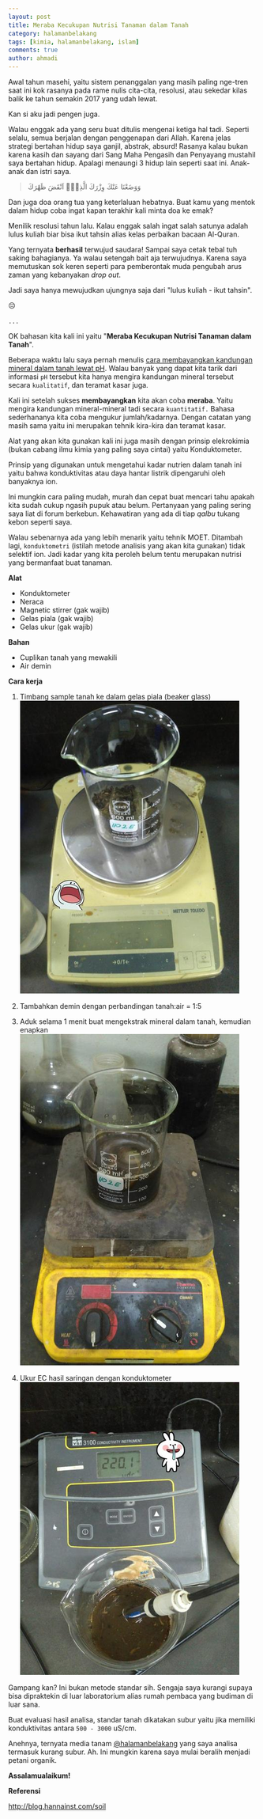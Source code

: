 ```yaml
---
layout: post
title: Meraba Kecukupan Nutrisi Tanaman dalam Tanah
category: halamanbelakang
tags: [kimia, halamanbelakang, islam]
comments: true
author: ahmadi
---
```


Awal tahun masehi, yaitu sistem penanggalan yang masih paling nge-tren saat ini kok rasanya pada rame nulis cita-cita, resolusi, atau sekedar kilas balik ke tahun semakin 2017 yang udah lewat.

Kan si aku jadi pengen juga.

Walau enggak ada yang seru buat ditulis mengenai ketiga hal tadi. Seperti selalu, semua berjalan dengan penggenapan dari Allah. Karena jelas strategi bertahan hidup saya ganjil, abstrak, absurd! Rasanya kalau bukan karena kasih dan sayang dari Sang Maha Pengasih dan Penyayang mustahil saya bertahan hidup. Apalagi menaungi 3 hidup lain seperti saat ini. Anak-anak dan istri saya.

> وَوَضَعْنَا عَنْكَ وِزْرَكَ
> الَّذِيْۤ اَنْقَضَ ظَهْرَكَ

Dan juga doa orang tua yang keterlaluan hebatnya. Buat kamu yang mentok dalam hidup coba ingat kapan terakhir kali minta doa ke emak?

Menilik resolusi tahun lalu. Kalau enggak salah ingat salah satunya adalah lulus kuliah biar bisa ikut tahsin alias kelas perbaikan bacaan Al-Quran.

Yang ternyata **berhasil** terwujud saudara! Sampai saya cetak tebal tuh saking bahagianya. Ya walau setengah bait aja terwujudnya. Karena saya memutuskan sok keren seperti para pemberontak muda pengubah arus zaman yang kebanyakan *drop out*.

Jadi saya hanya mewujudkan ujungnya saja dari "lulus kuliah - ikut tahsin".

😔

`...`

OK bahasan kita kali ini yaitu "**Meraba Kecukupan Nutrisi Tanaman dalam Tanah**".

Beberapa waktu lalu saya pernah menulis [cara membayangkan kandungan mineral dalam tanah lewat pH](https://t.me/halamanbelakang/592). Walau banyak yang dapat kita tarik dari informasi `pH` tersebut kita hanya mengira kandungan mineral tersebut secara `kualitatif`, dan teramat kasar juga. 

Kali ini setelah sukses **membayangkan** kita akan coba **meraba**. Yaitu mengira kandungan mineral-mineral tadi secara `kuantitatif.` Bahasa sederhananya kita coba mengukur jumlah/kadarnya. Dengan catatan yang masih sama yaitu ini merupakan tehnik kira-kira dan teramat kasar.

Alat yang akan kita gunakan kali ini juga masih dengan prinsip elekrokimia (bukan cabang ilmu kimia yang paling saya cintai) yaitu Konduktometer.

Prinsip yang digunakan untuk mengetahui kadar nutrien dalam tanah ini yaitu bahwa konduktivitas atau daya hantar listrik dipengaruhi oleh banyaknya ion.

Ini mungkin cara paling mudah, murah dan cepat buat mencari tahu apakah kita sudah cukup ngasih pupuk atau belum. Pertanyaan yang paling sering saya liat di forum berkebun. Kehawatiran yang ada di tiap *qalbu* tukang kebon seperti saya.

Walau sebenarnya ada yang lebih menarik yaitu tehnik MOET. Ditambah lagi, `konduktometri` (istilah metode analisis yang akan kita gunakan) tidak selektif ion. Jadi kadar yang kita peroleh belum tentu merupakan nutrisi yang bermanfaat buat tanaman.

**Alat**

- Konduktometer
- Neraca
- Magnetic stirrer (gak wajib)
- Gelas piala (gak wajib)
- Gelas ukur (gak wajib)

**Bahan**

- Cuplikan tanah yang mewakili
- Air demin

**Cara kerja**

1. Timbang sample tanah ke dalam gelas piala (beaker glass)
![](/img/ec-timbang.jpg)

2. Tambahkan demin dengan perbandingan tanah:air = 1:5

3. Aduk selama 1 menit buat mengekstrak mineral dalam tanah, kemudian enapkan
![](/img/ec-aduk.jpg)

4. Ukur EC hasil saringan dengan konduktometer
![](/img/ec-ukur.jpg)

Gampang kan? Ini bukan metode standar sih. Sengaja saya kurangi supaya bisa dipraktekin di luar laboratorium alias rumah pembaca yang budiman di luar sana.

Buat evaluasi hasil analisa, standar tanah dikatakan subur yaitu jika memiliki konduktivitas antara `500 - 3000` uS/cm.

Anehnya, ternyata media tanam [@halamanbelakang](https://t.me/halamanbelakang) yang saya analisa termasuk kurang subur. 
Ah. Ini mungkin karena saya mulai beralih menjadi petani organik.

**Assalamualaikum!**

**Referensi**

<http://blog.hannainst.com/soil>